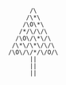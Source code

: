           /\      
         /\*\     
        /\O\*\    
       /*/\/\/\   
      /\O\/\*\/\  
     /\*\/\*\/\/\
    /\O\/\/*/\/O/\
          ||      
          ||      
          ||      